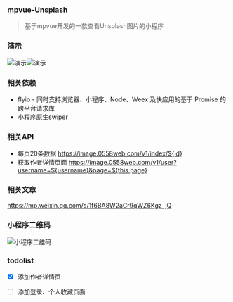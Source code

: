 ### mpvue-Unsplash
> 基于mpvue开发的一款查看Unsplash图片的小程序

### 演示
![演示](http://pbdcq73yg.bkt.clouddn.com/giphy.gif)![演示](https://media.giphy.com/media/ywk6PA9IbMU3EGerZ7/giphy.gif)


### 相关依赖
* flyio - 同时支持浏览器、小程序、Node、Weex 及快应用的基于 Promise 的跨平台请求库
* 小程序原生swiper

### 相关API
* 每页20条数据 https://image.0558web.com/v1/index/${id}
* 获取作者详情页面 https://image.0558web.com/v1/user?username=${username}&page=${this.page}

### 相关文章
https://mp.weixin.qq.com/s/1f6BA8W2aCr9qWZ6Kgz_jQ


### 小程序二维码
![小程序二维码](http://pbdcq73yg.bkt.clouddn.com/qrcode.jpg)

### todolist
- [x] 添加作者详情页
- [ ] 添加登录、个人收藏页面

